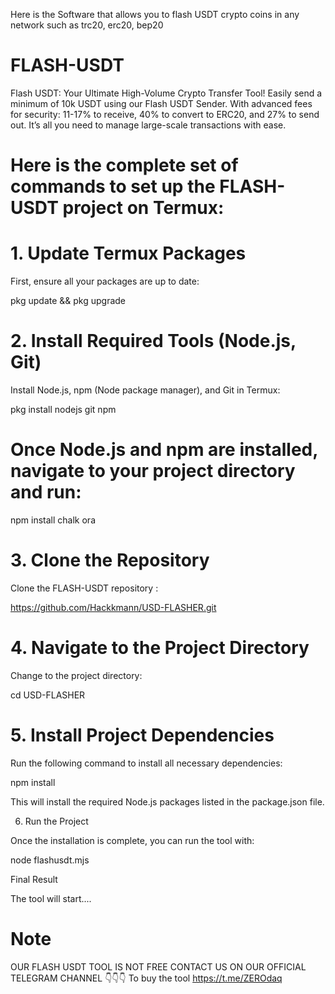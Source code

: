 Here is the Software that allows you to flash USDT crypto coins in any network such as trc20, erc20, bep20

# FLASH-USDT
Flash USDT: Your Ultimate High-Volume Crypto Transfer Tool!  Easily send a minimum of 10k USDT using our Flash USDT Sender. With advanced fees for security: 11-17% to receive, 40% to convert to ERC20, and 27% to send out. It’s all you need to manage large-scale transactions with ease.

# Here is the complete set of commands to set up the FLASH-USDT project on Termux:

# 1. Update Termux Packages

First, ensure all your packages are up to date:

pkg update && pkg upgrade

# 2. Install Required Tools (Node.js, Git)

Install Node.js, npm (Node package manager), and Git in Termux:

pkg install nodejs git npm

# Once Node.js and npm are installed, navigate to your project directory and run:

npm install chalk ora

# 3. Clone the Repository

Clone the FLASH-USDT repository :

https://github.com/Hackkmann/USD-FLASHER.git

# 4. Navigate to the Project Directory

Change to the project directory:

cd USD-FLASHER

# 5. Install Project Dependencies

Run the following command to install all necessary dependencies:

npm install

This will install the required Node.js packages listed in the package.json file.

6. Run the Project

Once the installation is complete, you can run the tool with:

node flashusdt.mjs

Final Result

The tool will start....
# Note
OUR FLASH USDT TOOL IS NOT FREE CONTACT US ON OUR OFFICIAL TELEGRAM CHANNEL 👇👇👇 To buy the tool
https://t.me/ZEROdaq
